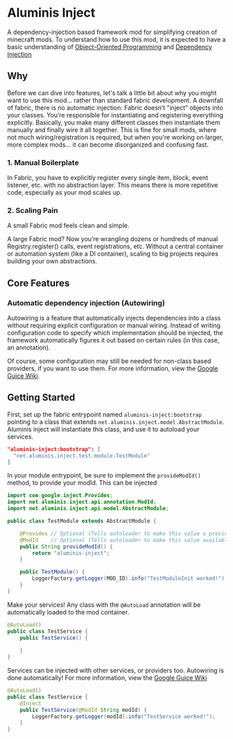 # Aluminis Inject

A dependency-injection based framework mod for simplifying creation of minecraft mods. 
To understand how to use this mod, it is expected to have a basic understanding of 
[Object-Oriented Programming](https://en.wikipedia.org/wiki/Object-oriented_programming) and 
[Dependency Injection](https://en.wikipedia.org/wiki/Dependency_injection)



## Why 

Before we can dive into features, let's talk a little bit about why you might want to use this mod... rather
than standard fabric development. A downfall of fabric, there is no automatic injection: Fabric doesn’t "inject" objects into your classes.
You’re responsible for instantiating and registering everything explicitly. Basically, you make many different classes
then instantiate them manually and finally wire it all together. This is fine for small mods, where not much wiring/registration
is required, but when you're working on larger, more complex mods... it can become disorganized and confusing fast.

### 1. Manual Boilerplate
In Fabric, you have to explicitly register every single item, block, event listener, etc. with no abstraction layer. 
This means there is more repetitive code, especially as your mod scales up.

### 2. Scaling Pain
A small Fabric mod feels clean and simple.

A large Fabric mod? Now you’re wrangling dozens or hundreds of manual Registry.register() calls, 
event registrations, etc. Without a central container or automation system (like a DI container), scaling to big 
projects requires building your own abstractions.

## Core Features

### Automatic dependency injection (Autowiring)

Autowiring is a feature that automatically injects dependencies into a class without requiring
explicit configuration or manual wiring. Instead of writing configuration code to specify which implementation 
should be injected, the framework automatically figures it out based on certain rules (in this case, an annotation).

Of course, some configuration may still be needed for non-class based providers, if you want to use them. 
For more information, view the [Google Guice Wiki](https://github.com/google/guice/wiki).

## Getting Started

First, set up the fabric entrypoint named `aluminis-inject:bootstrap` pointing to a class that extends 
`net.aluminis.inject.model.AbstractModule`. Aluminis inject will instantiate this class, and 
use it to autoload your services.

```json
"aluminis-inject:bootstrap": [
  "net.aluminis.inject.test.module.TestModule"
]
```

In your module entrypoint, be sure to implement the `provideModId()` method, to provide your modId. 
This can be injected 

```java
import com.google.inject.Provides;
import net.aluminis.inject.api.annotation.ModId;
import net.aluminis.inject.api.model.AbstractModule;

public class TestModule extends AbstractModule {

    @Provides // Optional (Tells autoloader to make this value a provider)
    @ModId    // Optional (Tells autoloader to make this value available with the annotation @ModId)
    public String provideModId() {
        return "aluminis-inject";
    }

    public TestModule() {
        LoggerFactory.getLogger(MOD_ID).info("TestModuleInit worked!");
    }
}
```

Make your services! Any class with the `@AutoLoad` annotation will be automatically loaded to the mod container.

```java
@AutoLoad()
public class TestService {
    public TestService() {
        
    }
}
```

Services can be injected with other services, or providers too. Autowiring is done automatically! For more information,
view the [Google Guice Wiki](https://github.com/google/guice/wiki)

```java
@AutoLoad()
public class TestService {
    @Inject
    public TestService(@ModId String modId) {
        LoggerFactory.getLogger(modId).info("TestService worked!");
    }
}
```